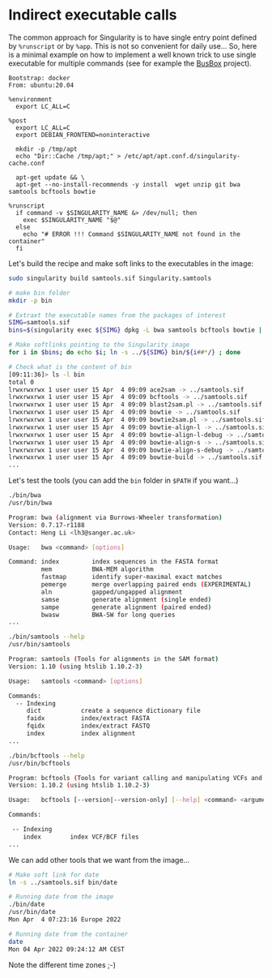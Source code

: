 # Indirect executable calls

The common approach for Singularity is to have single entry point defined by `%runscript` or by `%app`. This is not so convenient for daily use... So, here is a minimal example on how to implement a well known trick to use single executable for multiple commands (see for example the [BusBox](https://busybox.net/screenshot.html) project).


``` singularity
Bootstrap: docker
From: ubuntu:20.04

%environment
  export LC_ALL=C

%post
  export LC_ALL=C
  export DEBIAN_FRONTEND=noninteractive

  mkdir -p /tmp/apt
  echo "Dir::Cache /tmp/apt;" > /etc/apt/apt.conf.d/singularity-cache.conf

  apt-get update && \
  apt-get --no-install-recommends -y install  wget unzip git bwa samtools bcftools bowtie
  
%runscript
  if command -v $SINGULARITY_NAME &> /dev/null; then
    exec $SINGULARITY_NAME "$@"
  else
    echo "# ERROR !!! Command $SINGULARITY_NAME not found in the container"
  fi
```


Let's build the recipe and make soft links to the executables in the image:
``` bash
sudo singularity build samtools.sif Singularity.samtools

# make bin folder
mkdir -p bin

# Extraxt the executable names from the packages of interest
SIMG=samtools.sif
bins=$(singularity exec ${SIMG} dpkg -L bwa samtools bcftools bowtie | grep /bin/)

# Make softlinks pointing to the Singularity image
for i in $bins; do echo $i; ln -s ../${SIMG} bin/${i##*/} ; done

# Check what is the content of bin
[09:11:36]> ls -l bin
total 0
lrwxrwxrwx 1 user user 15 Apr  4 09:09 ace2sam -> ../samtools.sif
lrwxrwxrwx 1 user user 15 Apr  4 09:09 bcftools -> ../samtools.sif
lrwxrwxrwx 1 user user 15 Apr  4 09:09 blast2sam.pl -> ../samtools.sif
lrwxrwxrwx 1 user user 15 Apr  4 09:09 bowtie -> ../samtools.sif
lrwxrwxrwx 1 user user 15 Apr  4 09:09 bowtie2sam.pl -> ../samtools.sif
lrwxrwxrwx 1 user user 15 Apr  4 09:09 bowtie-align-l -> ../samtools.sif
lrwxrwxrwx 1 user user 15 Apr  4 09:09 bowtie-align-l-debug -> ../samtools.sif
lrwxrwxrwx 1 user user 15 Apr  4 09:09 bowtie-align-s -> ../samtools.sif
lrwxrwxrwx 1 user user 15 Apr  4 09:09 bowtie-align-s-debug -> ../samtools.sif
lrwxrwxrwx 1 user user 15 Apr  4 09:09 bowtie-build -> ../samtools.sif
...
``` 

Let's test the tools (you can add the `bin` folder in `$PATH` if you want...)
``` bash
./bin/bwa 
/usr/bin/bwa

Program: bwa (alignment via Burrows-Wheeler transformation)
Version: 0.7.17-r1188
Contact: Heng Li <lh3@sanger.ac.uk>

Usage:   bwa <command> [options]

Command: index         index sequences in the FASTA format
         mem           BWA-MEM algorithm
         fastmap       identify super-maximal exact matches
         pemerge       merge overlapping paired ends (EXPERIMENTAL)
         aln           gapped/ungapped alignment
         samse         generate alignment (single ended)
         sampe         generate alignment (paired ended)
         bwasw         BWA-SW for long queries
...
```

``` bash
./bin/samtools --help
/usr/bin/samtools

Program: samtools (Tools for alignments in the SAM format)
Version: 1.10 (using htslib 1.10.2-3)

Usage:   samtools <command> [options]

Commands:
  -- Indexing
     dict           create a sequence dictionary file
     faidx          index/extract FASTA
     fqidx          index/extract FASTQ
     index          index alignment
...
```

``` bash
./bin/bcftools --help
/usr/bin/bcftools

Program: bcftools (Tools for variant calling and manipulating VCFs and BCFs)
Version: 1.10.2 (using htslib 1.10.2-3)

Usage:   bcftools [--version|--version-only] [--help] <command> <argument>

Commands:

 -- Indexing
    index        index VCF/BCF files
...
```

We can add other tools that we want from the image...
``` bash
# Make soft link for date
ln -s ../samtools.sif bin/date

# Running date from the image
./bin/date
/usr/bin/date
Mon Apr  4 07:23:16 Europe 2022

# Running date from the container
date
Mon 04 Apr 2022 09:24:12 AM CEST
```

Note the different time zones ;-)